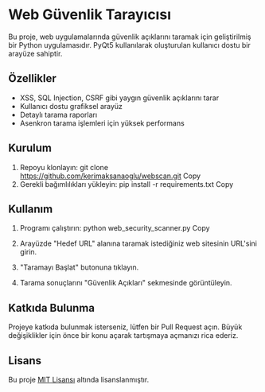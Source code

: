 # Web Güvenlik Tarayıcısı

Bu proje, web uygulamalarında güvenlik açıklarını taramak için geliştirilmiş bir Python uygulamasıdır. PyQt5 kullanılarak oluşturulan kullanıcı dostu bir arayüze sahiptir.

## Özellikler

- XSS, SQL Injection, CSRF gibi yaygın güvenlik açıklarını tarar
- Kullanıcı dostu grafiksel arayüz
- Detaylı tarama raporları
- Asenkron tarama işlemleri için yüksek performans

## Kurulum

1. Repoyu klonlayın:
git clone https://github.com/kerimaksanaoglu/webscan.git
Copy
2. Gerekli bağımlılıkları yükleyin:
pip install -r requirements.txt
Copy
## Kullanım

1. Programı çalıştırın:
python web_security_scanner.py
Copy
2. Arayüzde "Hedef URL" alanına taramak istediğiniz web sitesinin URL'sini girin.

3. "Taramayı Başlat" butonuna tıklayın.

4. Tarama sonuçlarını "Güvenlik Açıkları" sekmesinde görüntüleyin.

## Katkıda Bulunma

Projeye katkıda bulunmak isterseniz, lütfen bir Pull Request açın. Büyük değişiklikler için önce bir konu açarak tartışmaya açmanızı rica ederiz.

## Lisans

Bu proje [MIT Lisansı](LICENSE) altında lisanslanmıştır.
